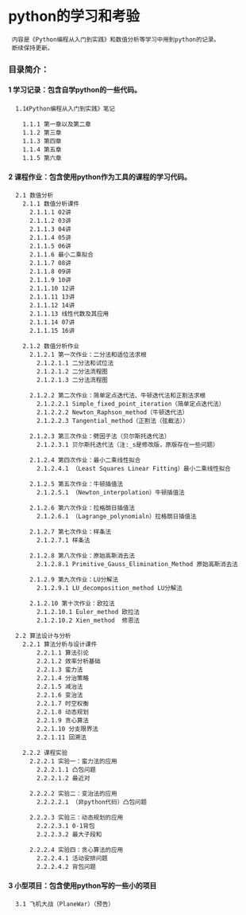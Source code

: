 # **python的学习和考验**
     内容是《Python编程从入门到实践》和数值分析等学习中用到python的记录。
     断续保持更新。
     

### 目录简介：
#### 1 学习记录：包含自学python的一些代码。
      1.1《Python编程从入门到实践》笔记
      
        1.1.1 第一章以及第二章
        1.1.2 第三章
        1.1.3 第四章
        1.1.4 第五章
        1.1.5 第六章
        
#### 2 课程作业：包含使用python作为工具的课程的学习代码。
      2.1 数值分析
        2.1.1 数值分析课件
          2.1.1.1 02讲
          2.1.1.2 03讲
          2.1.1.3 04讲
          2.1.1.4 05讲
          2.1.1.5 06讲
          2.1.1.6 最小二乘拟合
          2.1.1.7 08讲
          2.1.1.8 09讲
          2.1.1.9 10讲
          2.1.1.10 12讲
          2.1.1.11 13讲
          2.1.1.12 14讲
          2.1.1.13 线性代数及其应用
          2.1.1.14 07讲
          2.1.1.15 16讲
          
        2.1.2 数值分析作业
          2.1.2.1 第一次作业：二分法和适位法求根
            2.1.2.1.1 二分法和试位法
            2.1.2.1.2 二分法流程图
            2.1.2.1.3 二分法流程图
          
          2.1.2.2 第二次作业：简单定点迭代法、牛顿迭代法和正割法求根
            2.1.2.2.1 Simple_fixed_point_iteration（简单定点迭代法）
            2.1.2.2.2 Newton_Raphson_method（牛顿迭代法）
            2.1.2.2.3 Tangential_method（正割法（弦截法））
          
          2.1.2.3 第三次作业：劈因子法（贝尔斯托迭代法）
            2.1.2.3.1 贝尔斯托迭代法（注:_s是修改版，原版存在一些问题）
        
          2.1.2.4 第四次作业：最小二乘线性拟合
            2.1.2.4.1 （Least Squares Linear Fitting）最小二乘线性拟合
          
          2.1.2.5 第五次作业：牛顿插值法
            2.1.2.5.1 （Newton_interpolation）牛顿插值法
            
          2.1.2.6 第六次作业：拉格朗日插值法
            2.1.2.6.1 （Lagrange_polynomialn）拉格朗日插值法
            
          2.1.2.7 第七次作业：样条法
            2.1.2.7.1 样条法
            
          2.1.2.8 第八次作业：原始高斯消去法
            2.1.2.8.1 Primitive_Gauss_Elimination_Method 原始高斯消去法
            
          2.1.2.9 第九次作业：LU分解法
            2.1.2.9.1 LU_decomposition_method LU分解法
            
          2.1.2.10 第十次作业：欧拉法
            2.1.2.10.1 Euler_method 欧拉法
            2.1.2.10.2 Xien_method  修恩法
            
      2.2 算法设计与分析
        2.2.1 算法分析与设计课件
            2.2.1.1 算法引论
            2.2.1.2 效率分析基础
            2.2.1.3 蛮力法
            2.2.1.4 分治策略
            2.2.1.5 减治法
            2.2.1.6 变治法
            2.2.1.7 时空权衡
            2.2.1.8 动态规划
            2.2.1.9 贪心算法
            2.2.1.10 分支限界法
            2.2.1.11 回溯法
            
        2.2.2 课程实验
          2.2.2.1 实验一：蛮力法的应用
            2.2.2.1.1 凸包问题
            2.2.2.1.2 最近对
            
          2.2.2.2 实验二：变治法的应用
            2.2.2.2.1 （非python代码）凸包问题
            
          2.2.2.3 实验三：动态规划的应用
            2.2.2.3.1 0-1背包
            2.2.2.3.2 最大子段和
            
          2.2.2.4 实验四：贪心算法的应用
            2.2.2.4.1 活动安排问题
            2.2.2.4.2 背包问题
          
#### 3 小型项目：包含使用python写的一些小的项目
      3.1 飞机大战（PlaneWar）（预告）
